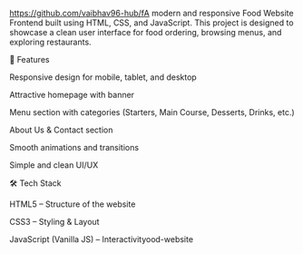 https://github.com/vaibhav96-hub/fA modern and responsive Food Website Frontend built using HTML, CSS, and JavaScript.
This project is designed to showcase a clean user interface for food ordering, browsing menus, and exploring restaurants.

🚀 Features

Responsive design for mobile, tablet, and desktop

Attractive homepage with banner

Menu section with categories (Starters, Main Course, Desserts, Drinks, etc.)

About Us & Contact section

Smooth animations and transitions

Simple and clean UI/UX

🛠️ Tech Stack

HTML5 – Structure of the website

CSS3 – Styling & Layout

JavaScript (Vanilla JS) – Interactivityood-website

